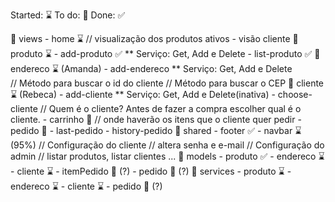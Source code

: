 Started: ⌛
To do: 📌
Done: ✅

📁 views
    - home ⌛
        // visualização dos produtos ativos - visão cliente
    📁 produto ⌛
        - add-produto ✅
        ** Serviço: Get, Add e Delete
        - list-produto ✅ 
    📁 endereco ⌛ (Amanda)
        - add-endereco
        ** Serviço: Get, Add e Delete  
        // Método para buscar o id do cliente
        // Método para buscar o CEP
    📁 cliente ⌛ (Rebeca)
        - add-cliente
        ** Serviço: Get, Add e Delete(inativa)
        - choose-cliente // Quem é o cliente? Antes de fazer a compra escolher qual é o cliente.
    - carrinho 📌
        // onde haverão os itens que o cliente quer pedir
    - pedido 📌
        - last-pedido
        - history-pedido
    📁 shared
        - footer ✅
        - navbar ⌛ (95%)
            // Configuração do cliente   // altera senha e e-mail
            // Configuração do admin     // listar produtos, listar clientes ...
📁 models
    - produto ✅
    - endereco ⌛
    - cliente ⌛
    - itemPedido 📌 (?)
    - pedido 📌 (?)
📁 services
    - produto ⌛
    - endereco ⌛
    - cliente ⌛
    - pedido 📌 (?)
